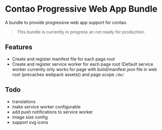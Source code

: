 # Contao Progressive Web App Bundle

A bundle to provide progressive web app support for contao.

> This bundle is currently in progress an not ready for production.

## Features

* Create and register manifest file for each page root
* Create and register service worker for each page root (Default service worker currently only works for page with build/manifest.json file in web root (precaches webpack assets)) and page scope `/de/`

## Todo
* translations
* make service worker configurable
* add push notifications to service worker
* image size config
* support svg icons